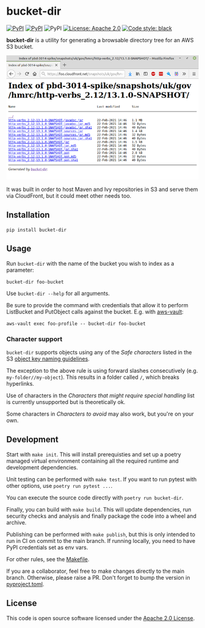 # bucket-dir

<a href="https://github.com/hmrc"><img alt="PyPI" src="https://img.shields.io/badge/HMRC-Digital-FFA500?style=flat&labelColor=000000&logo=gov.uk"></a>
<a href="https://pypi.org/project/bucket-dir/"><img alt="PyPI" src="https://img.shields.io/pypi/v/bucket-dir"></a>
<img alt="PyPI" src="https://img.shields.io/pypi/pyversions/bucket-dir">
<a href="https://github.com/hmrc/bucket-dir/blob/master/LICENSE"><img alt="License: Apache 2.0" src="https://img.shields.io/github/license/hmrc/bucket-dir"></a>
<a href="https://github.com/hmrc/bucket-dir"><img alt="Code style: black" src="https://img.shields.io/badge/code%20style-black-000000.svg"></a>

**bucket-dir** is a utility for generating a browsable directory tree for an AWS S3 bucket.

!["Sample image"](/docs/sample.png "A sample of bucket-dir output.")

It was built in order to host Maven and Ivy repositories in S3 and serve them via CloudFront, but it could meet other needs too.

## Installation

```
pip install bucket-dir
```
## Usage

Run `bucket-dir` with the name of the bucket you wish to index as a parameter:

```
bucket-dir foo-bucket
```

Use `bucket-dir --help` for all arguments.

Be sure to provide the command with credentials that allow it to perform ListBucket and PutObject calls against the bucket. E.g. with [aws-vault](https://github.com/99designs/aws-vault):

```
aws-vault exec foo-profile -- bucket-dir foo-bucket
```

### Character support

`bucket-dir` supports objects using any of the _Safe characters_ listed in the S3 [object key naming guidelines](https://docs.aws.amazon.com/AmazonS3/latest/userguide/object-keys.html#object-key-guidelines).

The exception to the above rule is using forward slashes consecutively (e.g. `my-folder//my-object`). This results in a folder called `/`, which breaks hyperlinks.

Use of characters in the _Characters that might require special handling_ list is currently unsupported but is theoretically ok.

Some characters in _Characters to avoid_ may also work, but you're on your own.

## Development

Start with `make init`. This will install prerequisties and set up a poetry managed virtual environment containing all the required runtime and development dependencies.

Unit testing can be performed with `make test`. If you want to run pytest with other options, use `poetry run pytest ...`.

You can execute the source code directly with `poetry run bucket-dir`.

Finally, you can build with `make build`. This will update dependencies, run security checks and analysis and finally package the code into a wheel and archive.

Publishing can be performed with `make publish`, but this is only intended to run in CI on commit to the main branch. If running locally, you need to have PyPI credentials set as env vars.

For other rules, see the [Makefile](Makefile).

If you are a collaborator, feel free to make changes directly to the main branch. Otherwise, please raise a PR. Don't forget to bump the version in [pyproject.toml](pyproject.toml).

## License

This code is open source software licensed under the [Apache 2.0 License]("http://www.apache.org/licenses/LICENSE-2.0.html").
